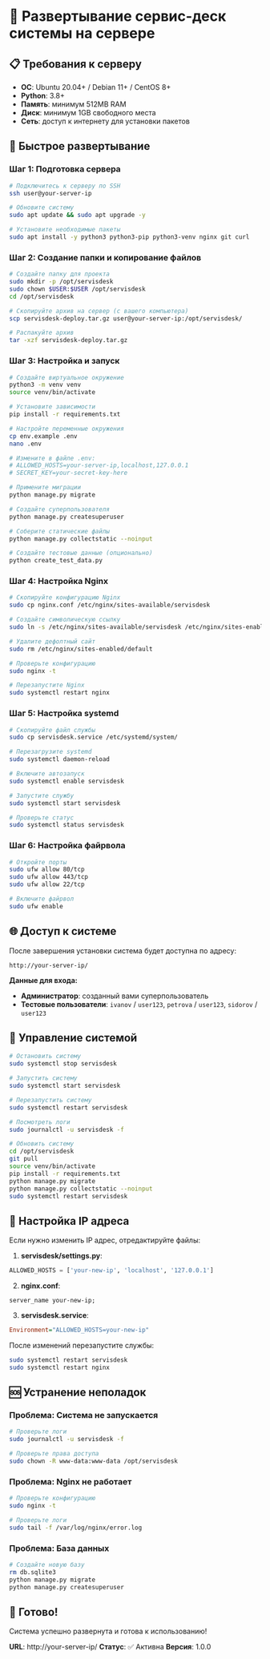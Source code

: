 # 🚀 Развертывание сервис-деск системы на сервере

## 📋 Требования к серверу

- **ОС**: Ubuntu 20.04+ / Debian 11+ / CentOS 8+
- **Python**: 3.8+
- **Память**: минимум 512MB RAM
- **Диск**: минимум 1GB свободного места
- **Сеть**: доступ к интернету для установки пакетов

## 🎯 Быстрое развертывание

### **Шаг 1: Подготовка сервера**

```bash
# Подключитесь к серверу по SSH
ssh user@your-server-ip

# Обновите систему
sudo apt update && sudo apt upgrade -y

# Установите необходимые пакеты
sudo apt install -y python3 python3-pip python3-venv nginx git curl
```

### **Шаг 2: Создание папки и копирование файлов**

```bash
# Создайте папку для проекта
sudo mkdir -p /opt/servisdesk
sudo chown $USER:$USER /opt/servisdesk
cd /opt/servisdesk

# Скопируйте архив на сервер (с вашего компьютера)
scp servisdesk-deploy.tar.gz user@your-server-ip:/opt/servisdesk/

# Распакуйте архив
tar -xzf servisdesk-deploy.tar.gz
```

### **Шаг 3: Настройка и запуск**

```bash
# Создайте виртуальное окружение
python3 -m venv venv
source venv/bin/activate

# Установите зависимости
pip install -r requirements.txt

# Настройте переменные окружения
cp env.example .env
nano .env

# Измените в файле .env:
# ALLOWED_HOSTS=your-server-ip,localhost,127.0.0.1
# SECRET_KEY=your-secret-key-here

# Примените миграции
python manage.py migrate

# Создайте суперпользователя
python manage.py createsuperuser

# Соберите статические файлы
python manage.py collectstatic --noinput

# Создайте тестовые данные (опционально)
python create_test_data.py
```

### **Шаг 4: Настройка Nginx**

```bash
# Скопируйте конфигурацию Nginx
sudo cp nginx.conf /etc/nginx/sites-available/servisdesk

# Создайте символическую ссылку
sudo ln -s /etc/nginx/sites-available/servisdesk /etc/nginx/sites-enabled/

# Удалите дефолтный сайт
sudo rm /etc/nginx/sites-enabled/default

# Проверьте конфигурацию
sudo nginx -t

# Перезапустите Nginx
sudo systemctl restart nginx
```

### **Шаг 5: Настройка systemd**

```bash
# Скопируйте файл службы
sudo cp servisdesk.service /etc/systemd/system/

# Перезагрузите systemd
sudo systemctl daemon-reload

# Включите автозапуск
sudo systemctl enable servisdesk

# Запустите службу
sudo systemctl start servisdesk

# Проверьте статус
sudo systemctl status servisdesk
```

### **Шаг 6: Настройка файрвола**

```bash
# Откройте порты
sudo ufw allow 80/tcp
sudo ufw allow 443/tcp
sudo ufw allow 22/tcp

# Включите файрвол
sudo ufw enable
```

## 🌐 Доступ к системе

После завершения установки система будет доступна по адресу:
```
http://your-server-ip/
```

**Данные для входа:**
- **Администратор**: созданный вами суперпользователь
- **Тестовые пользователи**: `ivanov` / `user123`, `petrova` / `user123`, `sidorov` / `user123`

## 🔧 Управление системой

```bash
# Остановить систему
sudo systemctl stop servisdesk

# Запустить систему
sudo systemctl start servisdesk

# Перезапустить систему
sudo systemctl restart servisdesk

# Посмотреть логи
sudo journalctl -u servisdesk -f

# Обновить систему
cd /opt/servisdesk
git pull
source venv/bin/activate
pip install -r requirements.txt
python manage.py migrate
python manage.py collectstatic --noinput
sudo systemctl restart servisdesk
```

## 📝 Настройка IP адреса

Если нужно изменить IP адрес, отредактируйте файлы:

1. **servisdesk/settings.py**:
```python
ALLOWED_HOSTS = ['your-new-ip', 'localhost', '127.0.0.1']
```

2. **nginx.conf**:
```nginx
server_name your-new-ip;
```

3. **servisdesk.service**:
```ini
Environment="ALLOWED_HOSTS=your-new-ip"
```

После изменений перезапустите службы:
```bash
sudo systemctl restart servisdesk
sudo systemctl restart nginx
```

## 🆘 Устранение неполадок

### **Проблема: Система не запускается**
```bash
# Проверьте логи
sudo journalctl -u servisdesk -f

# Проверьте права доступа
sudo chown -R www-data:www-data /opt/servisdesk
```

### **Проблема: Nginx не работает**
```bash
# Проверьте конфигурацию
sudo nginx -t

# Проверьте логи
sudo tail -f /var/log/nginx/error.log
```

### **Проблема: База данных**
```bash
# Создайте новую базу
rm db.sqlite3
python manage.py migrate
python manage.py createsuperuser
```

## 🎉 Готово!

Система успешно развернута и готова к использованию!

**URL**: http://your-server-ip/
**Статус**: ✅ Активна
**Версия**: 1.0.0
